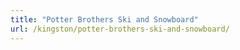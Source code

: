 ```yaml
---
title: "Potter Brothers Ski and Snowboard"
url: /kingston/potter-brothers-ski-and-snowboard/
---
```

